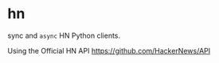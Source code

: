# hn
sync and `async` HN Python clients.

Using the Official HN API https://github.com/HackerNews/API
